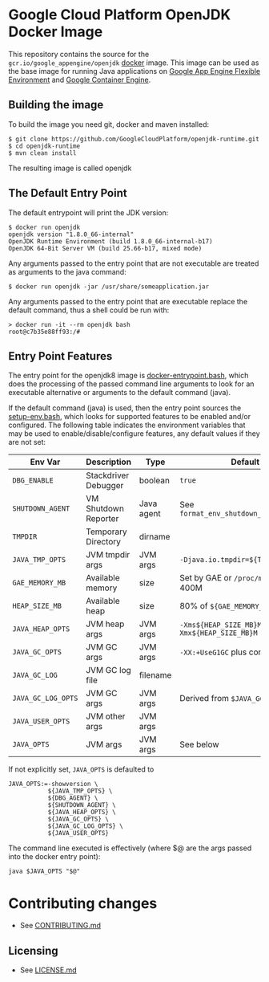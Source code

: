 # Google Cloud Platform OpenJDK Docker Image

This repository contains the source for the `gcr.io/google_appengine/openjdk` [docker](https://docker.com) image. This image can be used as the base image for running Java applications on [Google App Engine Flexible Environment](https://cloud.google.com/appengine/docs/flexible/java/) and [Google Container Engine](https://cloud.google.com/container-engine).

## Building the image
To build the image you need git, docker and maven installed:
```
$ git clone https://github.com/GoogleCloudPlatform/openjdk-runtime.git
$ cd openjdk-runtime
$ mvn clean install
```
The resulting image is called openjdk

## The Default Entry Point
The default entrypoint will print the JDK version:
```
$ docker run openjdk
openjdk version "1.8.0_66-internal"
OpenJDK Runtime Environment (build 1.8.0_66-internal-b17)
OpenJDK 64-Bit Server VM (build 25.66-b17, mixed mode)
```

Any arguments passed to the entry point that are not executable are treated as arguments to the java command:
```
$ docker run openjdk -jar /usr/share/someapplication.jar
```

Any arguments passed to the entry point that are executable replace the default command, thus a shell could
be run with:
```
> docker run -it --rm openjdk bash
root@c7b35e88ff93:/# 
```

## Entry Point Features
The entry point for the openjdk8 image is [docker-entrypoint.bash](https://github.com/GoogleCloudPlatform/openjdk-runtime/blob/master/openjdk8/src/main/docker/docker-entrypoint.bash), which does the processing of the passed command line arguments to look for an executable alternative or arguments to the default command (java).

If the default command (java) is used, then the entry point sources the [setup-env.bash](https://github.com/GoogleCloudPlatform/openjdk-runtime/blob/master/openjdk8/src/main/docker/setup-env.bash), which looks for supported features to be enabled and/or configured.  The following table indicates the environment variables that may be used to enable/disable/configure features, any default values if they are not set: 

|Env Var           | Description         | Type      | Default                                     |
|------------------|---------------------|-----------|---------------------------------------------|
|`DBG_ENABLE`      | Stackdriver Debugger| boolean   | `true`                                      |
|`SHUTDOWN_AGENT`  | VM Shutdown Reporter| Java agent| See `format_env_shutdown_javaagent.sh`      |
|`TMPDIR`          | Temporary Directory | dirname   |                                             |
|`JAVA_TMP_OPTS`   | JVM tmpdir args     | JVM args  | `-Djava.io.tmpdir=${TMPDIR}`                |
|`GAE_MEMORY_MB`   | Available memory    | size      | Set by GAE or `/proc/meminfo`-400M          |
|`HEAP_SIZE_MB`    | Available heap      | size      | 80% of `${GAE_MEMORY_MB}`                   |
|`JAVA_HEAP_OPTS`  | JVM heap args       | JVM args  | `-Xms${HEAP_SIZE_MB}M -Xmx${HEAP_SIZE_MB}M` |
|`JAVA_GC_OPTS`    | JVM GC args         | JVM args  | `-XX:+UseG1GC` plus configuration           |
|`JAVA_GC_LOG`     | JVM GC log file     | filename  |                                             |
|`JAVA_GC_LOG_OPTS`| JVM GC args         | JVM args  | Derived from `$JAVA_GC_LOG`                 |
|`JAVA_USER_OPTS`  | JVM other args      | JVM args  |                                             |
|`JAVA_OPTS`       | JVM args            | JVM args  | See below                                   |

If not explicitly set, `JAVA_OPTS` is defaulted to 
```
JAVA_OPTS:=-showversion \
           ${JAVA_TMP_OPTS} \
           ${DBG_AGENT} \
           ${SHUTDOWN_AGENT} \
           ${JAVA_HEAP_OPTS} \
           ${JAVA_GC_OPTS} \
           ${JAVA_GC_LOG_OPTS} \
           ${JAVA_USER_OPTS}
```

The command line executed is effectively (where $@ are the args passed into the docker entry point):
```
java $JAVA_OPTS "$@"
```

# Contributing changes

* See [CONTRIBUTING.md](CONTRIBUTING.md)

## Licensing

* See [LICENSE.md](LICENSE)
